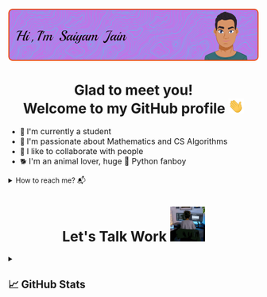 ![Alt text](./resources/header.png)

<h1 align="center">Glad to meet you!<br>Welcome to my GitHub profile <img src="./resources/wave.gif" widht="30px" height="30px"></h1>
<ul>
    <li>🏢 <font size="3">I'm currently a student</font></li>
    <li>💜 <font size="3">I'm passionate about Mathematics and CS Algorithms</font></li>
    <li>🤝 <font size="3">I like to collaborate with people</font></li>
    <li>🐕 <font size="3">I'm an animal lover, huge 🐍 Python fanboy</font></li>
</ul>

<details>
    <summary><h2style="padding-bottom:0px">How to reach me? 📬</h2></summary>
    <br>
    <ul>
        <li><a href="https://www.linkedin.com/in/saiyam-sandhir/"><img src="./resources/linkedin.png" height="30px" widht="30px"></a></li>
        <li><a href="https://twitter.com/saiyam_sandhir"><img src="./resources/twitter.png" height="30px" widht="30px"></a></li>
        <li><a href="https://github.com/saiyam-sandhir"><img src="./resources/github.png" height="30px" widht="30px"></a></li>
        <li><a href="mailto:saiyamsandhir@gmail.com"><img src="./resources/email.png" height="30px" widht="30px"></a></li>
    </ul>
</details>

<h1 align="center">Let's Talk Work <img src="./resources/work.webp" width="70px" height="70px"></h1>

<details>
    <summary><h2 style="padding-bottom:0px">📈 GitHub Stats</h2></summary>
    <br>
    <img src="https://github-readme-stats.vercel.app/api?username=saiyam-sandhir&show_icons=true&theme=radical" width="48%">
    <img src="https://github-readme-streak-stats.herokuapp.com/?user=saiyam-sandhir&theme=radical" width="48%">
</details>
